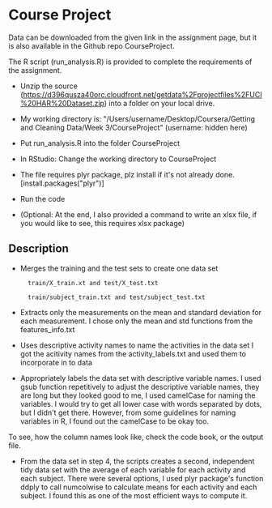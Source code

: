 # Course Project

Data can be downloaded from the given link in the assignment page, but it is also available in the Github repo CourseProject.

The R script (run_analysis.R) is provided to complete the requirements of the assignment.

* Unzip the source (https://d396qusza40orc.cloudfront.net/getdata%2Fprojectfiles%2FUCI%20HAR%20Dataset.zip) into a folder on your local drive. 
* My working directory is: "/Users/username/Desktop/Coursera/Getting and Cleaning Data/Week 3/CourseProject" (username: hidden here)

* Put run_analysis.R into the folder CourseProject

* In RStudio: Change the working directory to CourseProject

* The file requires plyr package, plz install if it's not already done. [install.packages("plyr")]

* Run the code

* (Optional: At the end, I also provided a command to write an xlsx file, if you would like to see, this requires xlsx package)

## Description

* Merges the training and the test sets to create one data set
        
        train/X_train.xt and test/X_test.txt
        
        train/subject_train.txt and test/subject_test.txt

* Extracts only the measurements on the mean and standard deviation for each measurement.
        I chose only the mean and std functions from the features_info.txt


* Uses descriptive activity names to name the activities in the data set
        I got the acitivity names from the activity_labels.txt and used them to incorporate in to data
        
        
* Appropriately labels the data set with descriptive variable names.
        I used gsub function repetitively to adjust the descriptive variable names, they are long but they looked good to me,
I used camelCase for naming the variables. I would try to get all lower case with words separated by dots, but I didn't get there. However, from some guidelines for naming variables in R, I found out the camelCase to be okay too.

To see, how the column names look like, check the code book, or the output file.

* From the data set in step 4, the scripts creates a second, independent tidy data set with the average of each variable for each activity and each subject. There were several options, I used plyr package's function ddply to call numcolwise to calculate means for each activity and each subject. I found this as one of the most efficient ways to compute it.
